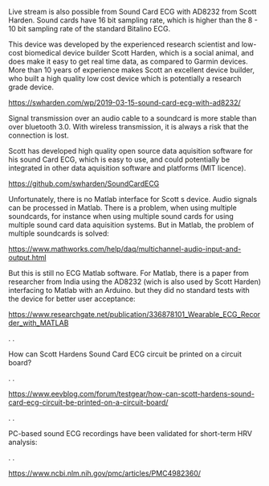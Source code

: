 
   Live stream is also possible from Sound Card ECG with AD8232 from Scott Harden. Sound cards have 16 bit sampling rate, which is higher than the 8 - 10 bit sampling rate of the standard Bitalino ECG.
  
  This device was developed by the experienced research scientist and low-cost biomedical device builder Scott Harden, which is a social animal, and does make it easy to get real time data, as compared to Garmin devices. More than 10 years of experience makes Scott an excellent device builder, who built a high quality low cost device which is potentially a research grade device.
  
  https://swharden.com/wp/2019-03-15-sound-card-ecg-with-ad8232/
  
  Signal transmission over an audio cable to a soundcard is more stable than over bluetooth 3.0. With wireless transmission, it is always a risk that the connection is lost.
  
  Scott has developed high quality open source data aquisition software for his sound Card ECG, which is easy to use, and could potentially be integrated in other data aquisition software and platforms (MIT licence).
  
  https://github.com/swharden/SoundCardECG

Unfortunately, there is no Matlab interface for Scott s device. Audio signals can be processed in Matlab. There is a problem, when using multiple soundcards, for instance when using multiple sound cards for using multiple sound card data aquisition systems. But in Matlab, the problem of multiple soundcards is solved:

https://www.mathworks.com/help/daq/multichannel-audio-input-and-output.html

But this is still no ECG Matlab software. For Matlab, there is a paper from researcher from India using the AD8232 (wich is also used by Scott Harden) interfacing to Matlab with an Arduino. but they did no standard tests with the device for better user acceptance:

https://www.researchgate.net/publication/336878101_Wearable_ECG_Recorder_with_MATLAB

.
.

How can Scott Hardens Sound Card ECG circuit be printed on a circuit board? 

.
.

https://www.eevblog.com/forum/testgear/how-can-scott-hardens-sound-card-ecg-circuit-be-printed-on-a-circuit-board/

.
.


PC-based sound ECG recordings have been validated for short-term HRV analysis:

.
.

https://www.ncbi.nlm.nih.gov/pmc/articles/PMC4982360/
